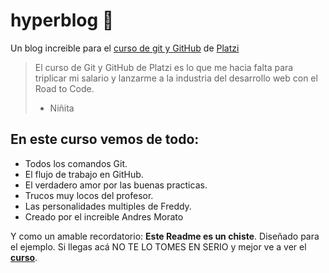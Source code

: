 # hyperblog 	&#x1f49a;
Un blog increible para el [curso de git y GitHub](https://platzi.com/clases/1557-git-github/19977-readmemd-es-una-excelente-practica/ "curso de git y GitHub") de [Platzi](https://platzi.com "Platzi")
> El curso de Git y GitHub de Platzi es lo que me hacia falta para triplicar mi salario y lanzarme a la industria del desarrollo web con el Road to Code.
> - Niñita
## En este curso vemos de todo:
* Todos los comandos Git.
* El flujo de trabajo en GitHub.
* El verdadero amor por las buenas practicas.
* Trucos muy locos del profesor.
* Las personalidades multiples de Freddy.
* Creado por el increible Andres Morato

Y como un amable recordatorio: **Este Readme es un chiste**. Diseñado para el ejemplo. Si llegas acá NO TE LO TOMES EN SERIO y mejor ve a ver el [**curso**](https://platzi.com/clases/1557-git-github/19977-readmemd-es-una-excelente-practica/ "curso de git y GitHub"). 